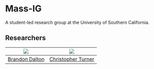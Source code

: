 # Mass-IG  
A student-led research group at the University of Southern California.

## Researchers  
<img src="https://avatars2.githubusercontent.com/u/22716543?v=4&s=200" /> | <img src="https://avatars3.githubusercontent.com/u/2086667?v=4&s=200" />
:---:|:---:
[Brandon Dalton](https://github.com/Brandon7CC) | [Christopher Turner](https://github.com/christopherturner)
